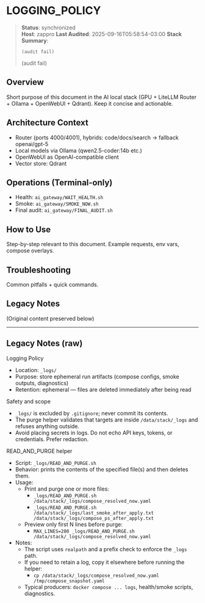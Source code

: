 # LOGGING_POLICY

> **Status**: synchronized  
> **Host**: zappro
> **Last Audited**: 2025-09-16T05:58:54-03:00
> **Stack Summary**:  
> ```
> (audit fail)
> ```
> (audit fail)

## Overview
Short purpose of this document in the AI local stack (GPU + LiteLLM Router + Ollama + OpenWebUI + Qdrant). Keep it concise and actionable.

## Architecture Context
- Router (ports 4000/4001), hybrids: code/docs/search → fallback openai/gpt-5  
- Local models via Ollama (qwen2.5-coder:14b etc.)
- OpenWebUI as OpenAI-compatible client  
- Vector store: Qdrant

## Operations (Terminal-only)
- Health: `ai_gateway/WAIT_HEALTH.sh`  
- Smoke: `ai_gateway/SMOKE_NOW.sh`  
- Final audit: `ai_gateway/FINAL_AUDIT.sh`

## How to Use
Step-by-step relevant to this document. Example requests, env vars, compose overlays.

## Troubleshooting
Common pitfalls + quick commands.

## Legacy Notes
(Original content preserved below)

----
## Legacy Notes (raw)

Logging Policy

- Location: `_logs/`
- Purpose: store ephemeral run artifacts (compose configs, smoke outputs, diagnostics)
- Retention: ephemeral — files are deleted immediately after being read

Safety and scope

- `_logs/` is excluded by `.gitignore`; never commit its contents.
- The purge helper validates that targets are inside `/data/stack/_logs` and refuses anything outside.
- Avoid placing secrets in logs. Do not echo API keys, tokens, or credentials. Prefer redaction.

READ_AND_PURGE helper

- Script: `_logs/READ_AND_PURGE.sh`
- Behavior: prints the contents of the specified file(s) and then deletes them.
- Usage:
  - Print and purge one or more files:
    - `_logs/READ_AND_PURGE.sh /data/stack/_logs/compose_resolved_now.yaml`
    - `_logs/READ_AND_PURGE.sh /data/stack/_logs/last_smoke_after_apply.txt /data/stack/_logs/compose_ps_after_apply.txt`
  - Preview only first N lines before purge:
    - `MAX_LINES=200 _logs/READ_AND_PURGE.sh /data/stack/_logs/compose_resolved_now.yaml`
- Notes:
  - The script uses `realpath` and a prefix check to enforce the `_logs` path.
  - If you need to retain a log, copy it elsewhere before running the helper:
    - `cp /data/stack/_logs/compose_resolved_now.yaml /tmp/compose_snapshot.yaml`
  - Typical producers: `docker compose ... logs`, health/smoke scripts, diagnostics.

